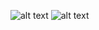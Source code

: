 ![alt text](https://raw.githubusercontent.com/JohnHammond/ctf-katana/master/img/dna_codes.png)
![alt text](https://raw.githubusercontent.com/JohnHammond/ctf-katana/master/img/genome-coding.jpg)
